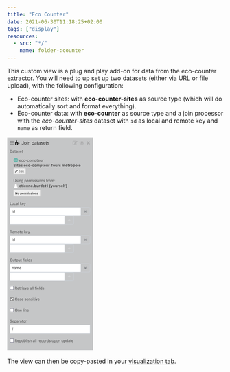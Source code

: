 ```yaml
---
title: "Eco Counter"
date: 2021-06-30T11:18:25+02:00
tags: ["display"]
resources:
  - src: "*/"
    name: folder-:counter
---
```


This custom view is a plug and play add-on for data from the eco-counter extractor. You will need to up set up two datasets (either via URL or file upload), with the following configuration:

- Eco-counter sites: with **eco-counter-sites** as source type (which will do automatically sort and format everything).
- Eco-counter data: with **eco-counter** as source type and a join processor with the _eco-counter-sites_ dataset with `id` as local and remote key and `name` as return field.

![processor setup](processor.png)

The view can then be copy-pasted in your [visualization tab](https://help.opendatasoft.com/platform/en/publishing_data/07_configuring_visualizations/06_configuring_custom_view/custom.html#configuring-the-custom-view).
